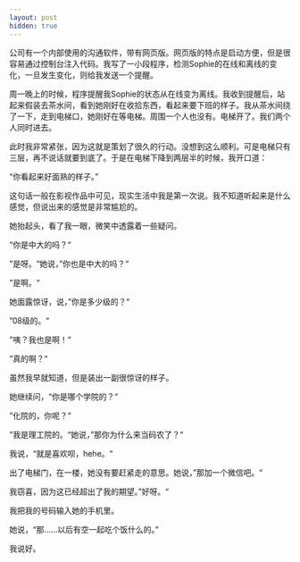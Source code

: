 ```yaml
---
layout: post
hidden: true
---
```


公司有一个内部使用的沟通软件，带有网页版。网页版的特点是启动方便，但是很容易通过控制台注入代码。我写了一小段程序，检测Sophie的在线和离线的变化，一旦发生变化，则给我发送一个提醒。

周一晚上的时候，程序提醒我Sophie的状态从在线变为离线。我收到提醒后，站起来假装去茶水间，看到她刚好在收拾东西，看起来要下班的样子。我从茶水间绕了一下，走到电梯口，她刚好在等电梯。周围一个人也没有。电梯开了。我们两个人同时进去。

此时我非常紧张，因为这就是策划了很久的行动。没想到这么顺利。可是电梯只有三层，再不说话就要到底了。于是在电梯下降到两层半的时候，我开口道：

“你看起来好面熟的样子。”

这句话一般在影视作品中可见，现实生活中我是第一次说。我不知道听起来是什么感觉，但说出来的感觉是非常尴尬的。

她抬起头，看了我一眼，微笑中透露着一些疑问。

“你是中大的吗？“

”是呀。“她说，”你也是中大的吗？“

”是啊。“

她面露惊讶，说，”你是多少级的？“

”08级的。“

”咦？我也是啊！“

”真的啊？“

虽然我早就知道，但是装出一副很惊讶的样子。

她继续问，“你是哪个学院的？“

”化院的，你呢？“

”我是理工院的。“她说，”那你为什么来当码农了？“

我说，“就是喜欢呗，hehe。“

出了电梯门，在一楼，她没有要赶紧走的意思。她说，”那加一个微信吧。“

我窃喜，因为这已经超出了我的期望。”好呀。“

我把我的号码输入她的手机里。

她说，“那……以后有空一起吃个饭什么的。”

我说好。